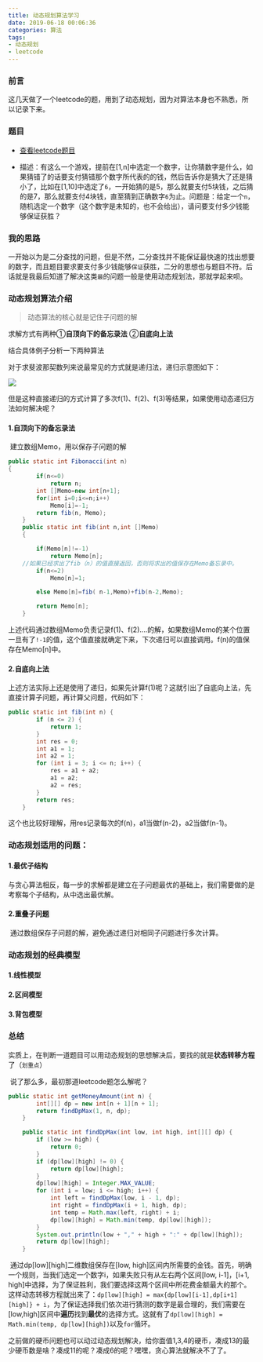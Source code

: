```yaml
---
title: 动态规划算法学习
date: 2019-06-18 00:06:36
categories: 算法
tags:
- 动态规划
- leetcode
---
```


### 前言

​	这几天做了一个leetcode的题，用到了动态规划，因为对算法本身也不熟悉，所以记录下来。

### 题目

- [查看leetcode题目](<https://leetcode.com/problems/guess-number-higher-or-lower-ii/>)

- 描述：有这么一个游戏，提前在[1,n]中选定一个数字，让你猜数字是什么，如果猜错了的话要支付猜错那个数字所代表的的钱，然后告诉你是猜大了还是猜小了，比如在[1,10]中选定了`6`，一开始猜的是5，那么就要支付5块钱，之后猜的是7，那么就要支付4块钱，直至猜到正确数字`6`为止。问题是：给定一个`n`，随机选定一个数字（这个数字是未知的，也不会给出），请问要支付多少钱能够保证获胜？

### 我的思路

​	一开始以为是二分查找的问题，但是不然，二分查找并不能保证最快速的找出想要的数字，而且题目要求要支付多少钱能够`保证`获胜，二分的思想也与题目不符。后话就是我最后知道了解决这类`最`的问题一般是使用动态规划法，那就学起来呗。

### 动态规划算法介绍

> 动态算法的核心就是记住子问题的解

求解方式有两种①**自顶向下的备忘录法**   ②**自底向上法**

结合具体例子分析一下两种算法

对于求斐波那契数列来说最常见的方式就是递归法，递归示意图如下：

![](http://ptab4lsol.bkt.clouddn.com/fibdiagram.jpg)

​	       但是这种直接递归的方式计算了多次f(1)、f(2)、f(3)等结果，如果使用动态递归方法如何解决呢？

#### 1.自顶向下的备忘录法

​	建立数组Memo，用以保存子问题的解

```java
public static int Fibonacci(int n)
{
        if(n<=0)
            return n;
        int []Memo=new int[n+1];        
        for(int i=0;i<=n;i++)
            Memo[i]=-1;
        return fib(n, Memo);
    }
    public static int fib(int n,int []Memo)
    {

        if(Memo[n]!=-1)
            return Memo[n];
    //如果已经求出了fib（n）的值直接返回，否则将求出的值保存在Memo备忘录中。               
        if(n<=2)
            Memo[n]=1;

        else Memo[n]=fib( n-1,Memo)+fib(n-2,Memo);  

        return Memo[n];
    }
```

​	上述代码通过数组Memo负责记录f(1)、f(2)....的解，如果数组Memo的某个位置一旦有了`!-1`的值，这个值直接就确定下来，下次递归可以直接调用。f(n)的值保存在Memo[n]中。

#### 2.自底向上法

​	上述方法实际上还是使用了递归，如果先计算f(1)呢？这就引出了自底向上法，先直接计算子问题，再计算父问题，代码如下：

```java
public static int fib(int n) {
        if (n <= 2) {
            return 1;
        }
        int res = 0;
        int a1 = 1;
        int a2 = 1;
        for (int i = 3; i <= n; i++) {
            res = a1 + a2;
            a1 = a2;
            a2 = res;
        }
        return res;
    }
```

​	 这个也比较好理解，用res记录每次的f(n)，a1当做f(n-2)，a2当做f(n-1)。

### 动态规划适用的问题：

#### 1.最优子结构

​	与贪心算法相反，每一步的求解都是建立在子问题最优的基础上，我们需要做的是考察每个子结构，从中选出最优解。

#### 2.重叠子问题

​	通过数组保存子问题的解，避免通过递归对相同子问题进行多次计算。

###  动态规划的经典模型

#### 1.线性模型

#### 2.区间模型

#### 3.背包模型

### 总结

​	实质上，在判断一道题目可以用动态规划的思想解决后，要找的就是**状态转移方程**了（`划重点`）

​	说了那么多，最初那道leetcode题怎么解呢？

```java
public static int getMoneyAmount(int n) {
        int[][] dp = new int[n + 1][n + 1];
        return findDpMax(1, n, dp);
    }

    public static int findDpMax(int low, int high, int[][] dp) {
        if (low >= high) {
            return 0;
        }
        if (dp[low][high] != 0) {
            return dp[low][high];
        }
        dp[low][high] = Integer.MAX_VALUE;
        for (int i = low; i <= high; i++) {
            int left = findDpMax(low, i - 1, dp);
            int right = findDpMax(i + 1, high, dp);
            int temp = Math.max(left, right) + i;
            dp[low][high] = Math.min(temp, dp[low][high]);
        }
        System.out.println(low + "," + high + ":" + dp[low][high]);
        return dp[low][high];
    }
```

​	通过dp\[low][high]二维数组保存在[low, high]区间内所需要的金钱。首先，明确一个规则，当我们选定一个数字i，如果失败只有从左右两个区间[low, i-1]，[i+1, high]中选择，为了保证胜利，我们要选择这两个区间中所花费金额最大的那个。这样动态转移方程就出来了：`dp[low][high] = max{dp[low][i-1],dp[i+1][high]} + i`，为了保证选择我们依次进行猜测的数字是最合理的，我们需要在[low,high]区间中**遍历**找到**最优**的选择方式。这就有了```dp[low][high] = Math.min(temp, dp[low][high])```以及`for`循环。

​	之前做的硬币问题也可以动过动态规划解决，给你面值1,3,4的硬币，凑成13的最少硬币数是啥？凑成11的呢？凑成6的呢？嘿嘿，贪心算法就解决不了了。

